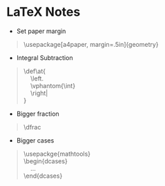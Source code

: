 # LaTeX Notes

- Set paper margin
>\usepackage[a4paper, margin=.5in]{geometry}
- Integral Subtraction
>\def\at{ \
    &nbsp;&nbsp;&nbsp;&nbsp;\left. \
    &nbsp;&nbsp;&nbsp;&nbsp;\vphantom{\int} \
    &nbsp;&nbsp;&nbsp;&nbsp;\right| \
}
- Bigger fraction
>\dfrac
- Bigger cases

>\usepackge{mathtools}\
\begin{dcases}\
&nbsp;&nbsp;&nbsp;&nbsp;...\
\end{dcases}